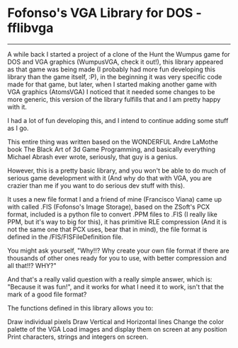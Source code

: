 # Fofonso's VGA Library for DOS - fflibvga
------------------------------------------------------------------

A while back I started a project of a clone of the Hunt the Wumpus game for DOS and VGA graphics (WumpusVGA, check it out!), this library appeared as that game was being made (I probably had more fun developing this library than the game itself, :P), in the beginning it was very specific code made for that game, but later, when I started making another game with VGA graphics (AtomsVGA) I noticed that it needed some changes to be more generic, this version of the library fulfills that and I am pretty happy with it.

I had a lot of fun developing this, and I intend to continue adding some stuff as I go.

This entire thing was written based on the WONDERFUL Andre LaMothe book The Black Art of 3d Game Programming, and basically everything Michael Abrash ever wrote, seriously, that guy is a genius.

However, this is a pretty basic library, and you won't be able to do much of serious game development with it (And why do that with VGA, you are crazier than me if you want to do serious dev stuff with this).

It uses a new file format I and a friend of mine (Francisco Viana) came up with called .FIS (Fofonso's Image Storage), based on the ZSoft's PCX format, included is a python file to convert .PPM files to .FIS (I really like PPM, but it's way to big for this), it has primitive RLE compression (And it is not the same one that PCX uses, bear that in mind), the file format is defined in the /FIS/FISFileDefinition file.

You might ask yourself, "Why!!? Why create your own file format if there are thousands of other ones ready for you to use, with better compression and all that!!? WHY?"

And that's a really valid question with a really simple answer, which is: "Because it was fun!", and it works for what I need it to work, isn't that the mark of a good file format?

The functions defined in this library allows you to:

Draw individual pixels
Draw Vertical and Horizontal lines
Change the color palette of the VGA
Load images and display them on screen at any position
Print characters, strings and integers on screen.
